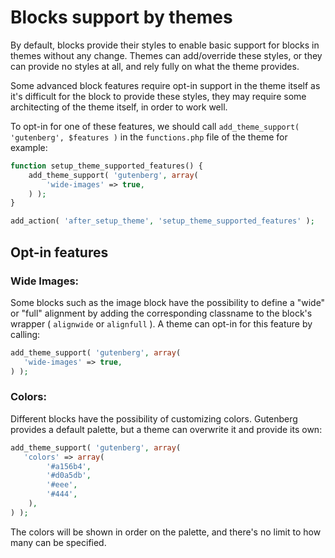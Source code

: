 # Blocks support by themes

By default, blocks provide their styles to enable basic support for blocks in themes without any change. Themes can add/override these styles, or they can provide no styles at all, and rely fully on what the theme provides.

Some advanced block features require opt-in support in the theme itself as it's difficult for the block to provide these styles, they may require some architecting of the theme itself, in order to work well.

To opt-in for one of these features, we should call `add_theme_support( 'gutenberg', $features )` in the `functions.php` file of the theme for example:

```php
function setup_theme_supported_features() {
	add_theme_support( 'gutenberg', array(
		'wide-images' => true,
	) );
}

add_action( 'after_setup_theme', 'setup_theme_supported_features' );
```

## Opt-in features

### Wide Images:

Some blocks such as the image block have the possibility to define a "wide" or "full" alignment by adding the corresponding classname to the block's wrapper ( `alignwide` or `alignfull` ). A theme can opt-in for this feature by calling:

```php
add_theme_support( 'gutenberg', array(
   'wide-images' => true,
) );
```

### Colors:

Different blocks have the possibility of customizing colors. Gutenberg provides a default palette, but a theme can overwrite it and provide its own:

```php
add_theme_support( 'gutenberg', array(
   'colors' => array(
		'#a156b4',
		'#d0a5db',
		'#eee',
		'#444',
	),
) );
```

The colors will be shown in order on the palette, and there's no limit to how many can be specified.
